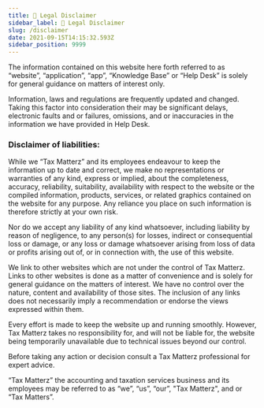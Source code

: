 ```yaml
---
title: 👔 Legal Disclaimer
sidebar_label: 👔 Legal Disclaimer
slug: /disclaimer
date: 2021-09-15T14:15:32.593Z
sidebar_position: 9999
---
```


The information contained on this website here forth referred to as “website”, “application”, “app”, “Knowledge Base” or “Help Desk” is solely for general guidance on matters of interest only. 

Information, laws and regulations are frequently updated and changed. Taking this factor into consideration their may be significant delays, electronic faults and or failures, omissions, and or inaccuracies in the information we have provided in Help Desk.  

### Disclaimer of liabilities:  

While we “Tax Matterz” and its employees endeavour to keep the information up to date and correct, we make no representations or warranties of any kind, express or implied, about the completeness, accuracy, reliability, suitability, availability with respect to the website or the compiled information, products, services, or related graphics contained on the website for any purpose. Any reliance you place on such information is therefore strictly at your own risk.

Nor do we accept any liability of any kind whatsoever, including liability by reason of negligence, to any person(s) for losses, indirect or consequential loss or damage, or any loss or damage whatsoever arising from loss of data or profits arising out of, or in connection with, the use of this website.

We link to other websites which are not under the control of Tax Matterz. Links to other websites is done as a matter of convenience and is solely for general guidance on the matters of interest. We have no control over the nature, content and availability of those sites. The inclusion of any links does not necessarily imply a recommendation or endorse the views expressed within them. 

Every effort is made to keep the website up and running smoothly. However, Tax Matterz takes no responsibility for, and will not be liable for, the website being temporarily unavailable due to technical issues beyond our control.

Before taking any action or decision consult a Tax Matterz professional for expert advice. 

“Tax Matterz” the accounting and taxation services business and its employees may be referred to as “we”, “us”, “our”, "Tax Matterz", and or  “Tax Matters”.

